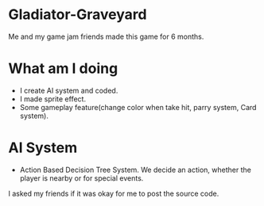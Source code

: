 # Gladiator-Graveyard
Me and my game jam friends made this game for 6 months.

# What am I doing
- I create AI system and coded.
- I made sprite effect.
- Some gameplay feature(change color when take hit, parry system, Card system).

# AI System
- Action Based Decision Tree System. We decide an action, whether the player is nearby or for special events.

I asked my friends if it was okay for me to post the source code.
